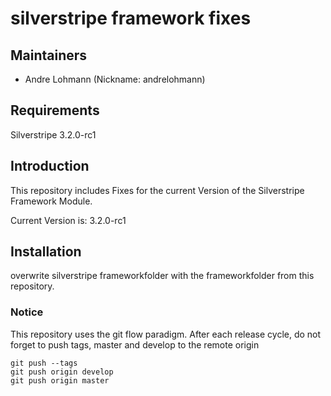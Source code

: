 # silverstripe framework fixes

## Maintainers

 * Andre Lohmann (Nickname: andrelohmann)
  <lohmann dot andre at googlemail dot com>

## Requirements

Silverstripe 3.2.0-rc1

## Introduction

This repository includes Fixes for the current Version of the Silverstripe Framework Module.

Current Version is: 3.2.0-rc1

## Installation

overwrite silverstripe frameworkfolder with the frameworkfolder from this repository.

### Notice
This repository uses the git flow paradigm.
After each release cycle, do not forget to push tags, master and develop to the remote origin
```
git push --tags
git push origin develop
git push origin master
```
